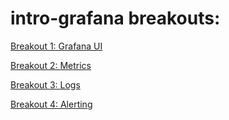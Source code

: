 # intro-grafana breakouts:

[Breakout 1: Grafana UI ](breakout-1-Grafana-UI.md)

[Breakout 2: Metrics ](breakout-2-Metrics.md)

[Breakout 3: Logs ](breakout-3-Logs.md)

[Breakout 4: Alerting ](breakout-4-Alerting.md)
